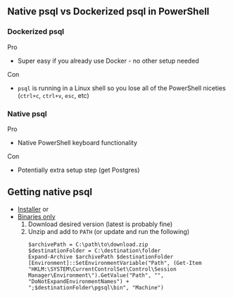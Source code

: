 ## Native psql vs Dockerized psql in PowerShell

### Dockerized psql

Pro
- Super easy if you already use Docker - no other setup needed

Con
- `psql` is running in a Linux shell so you lose all of the PowerShell niceties (`ctrl+c`, `ctrl+v`, `esc`, etc)

### Native psql

Pro
- Native PowerShell keyboard functionality

Con
- Potentially extra setup step (get Postgres)

## Getting native psql
- [Installer](https://www.enterprisedb.com/downloads/postgres-postgresql-downloads) or
- [Binaries only](https://www.enterprisedb.com/download-postgresql-binaries)
   1. Download desired version (latest is probably fine)
   1. Unzip and add to `PATH` (or update and run the following)
      ```
      $archivePath = C:\path\to\download.zip
      $destinationFolder = C:\destination\folder
      Expand-Archive $archivePath $destinationFolder
      [Environment]::SetEnvironmentVariable("Path", (Get-Item "HKLM:\SYSTEM\CurrentControlSet\Control\Session Manager\Environment\").GetValue("Path", "", "DoNotExpandEnvironmentNames") + ";$destinationFolder\pgsql\bin", "Machine")
      ```